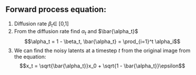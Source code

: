 ## **Forward process equation:**

1. Diffusion rate $\beta_t \in$ [0,1]
2. From the diffusion rate find $\alpha_t$ and $\bar{\alpha_t}$
$$\alpha_t = 1 - \beta_t, \bar{\alpha_t} = \prod_{i=1}^t \alpha_i$$
3. We can find the noisy latents at a timestep $t$ from the original image from the equation:
 $$x_t = \sqrt{\bar{\alpha_t}}x_0 + \sqrt{1 - \bar{\alpha_t}}\epsilon$$


